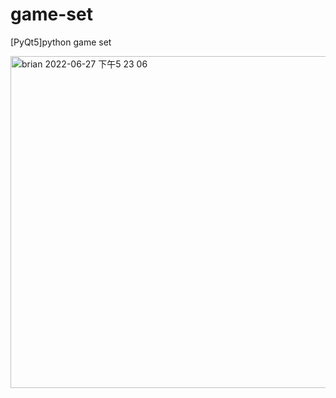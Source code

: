 # game-set
[PyQt5]python game set 

<img width="531" alt="brian 2022-06-27 下午5 23 06" src="https://user-images.githubusercontent.com/86283442/175906647-bdad46a2-af66-431c-966b-7888c760986d.png">
